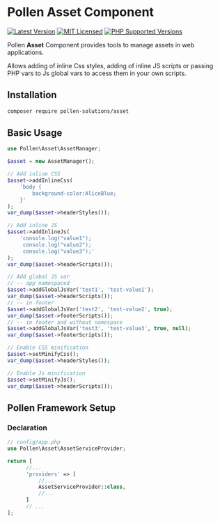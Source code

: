 # Pollen Asset Component

[![Latest Version](https://img.shields.io/badge/release-1.0.0-blue?style=for-the-badge)](https://www.presstify.com/pollen-solutions/asset/)
[![MIT Licensed](https://img.shields.io/badge/license-MIT-green?style=for-the-badge)](LICENSE.md)
[![PHP Supported Versions](https://img.shields.io/badge/PHP->=7.4-8892BF?style=for-the-badge&logo=php)](https://www.php.net/supported-versions.php)

Pollen **Asset** Component provides tools to manage assets in web applications.

Allows adding of inline Css styles, adding of inline JS scripts or passing PHP vars to Js global vars  to access them in your own scripts.

## Installation

```bash
composer require pollen-solutions/asset
```

## Basic Usage

```php
use Pollen\Asset\AssetManager;

$asset = new AssetManager();

// Add inline CSS
$asset->addInlineCss(
    'body {
        background-color:AliceBlue;
    }'
);
var_dump($asset->headerStyles());

// Add inline JS
$asset->addInlineJs(
    'console.log("value1");
     console.log("value2");
     console.log("value3");'
);
var_dump($asset->headerScripts());

// Add global JS var
// -- app namespaced
$asset->addGlobalJsVar('test1', 'test-value1');
var_dump($asset->headerScripts());
// -- in footer
$asset->addGlobalJsVar('test2', 'test-value2', true);
var_dump($asset->footerScripts());
// -- in footer and without namespace
$asset->addGlobalJsVar('test3', 'test-value3', true, null);
var_dump($asset->footerScripts());

// Enable CSS minification
$asset->setMinifyCss();
var_dump($asset->headerStyles());

// Enable Js minification
$asset->setMinifyJs();
var_dump($asset->headerScripts());
```

## Pollen Framework Setup

### Declaration

```php
// config/app.php
use Pollen\Asset\AssetServiceProvider;

return [
      //...
      'providers' => [
          //...
          AssetServiceProvider::class,
          //...
      ]
      // ...
];
```
